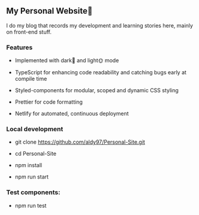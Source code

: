 
## My Personal Website👤
I do my blog that records my development and learning stories here, mainly on front-end stuff.

### Features

- Implemented with dark🌛 and light🌞 mode

- TypeScript for enhancing code readability and catching bugs early at compile time

- Styled-components for modular, scoped and dynamic CSS styling

- Prettier for code formatting

- Netlify for automated, continuous deployment

### Local development

- git clone https://github.com/aldy97/Personal-Site.git

- cd Personal-Site

- npm install

- npm run start

### Test components:
- npm run test


